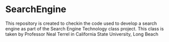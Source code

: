# SearchEngine
This repository is created to checkin the code used to develop a search engine as part of the Search Engine Technology class project. This class is taken by Professor Neal Terrel in California State University, Long Beach
